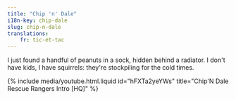 ```yaml
---
title: "Chip 'n' Dale"
i18n-key: chip-dale
slug: chip-n-dale
translations:
    fr: tic-et-tac
---
```


I just found a handful of peanuts in a sock, hidden behind a radiator. I don't have kids, I have squirrels: they're stockpiling for the cold times.

<!-- more -->

{% include media/youtube.html.liquid id="hFXTa2yeYWs" title="Chip'N Dale Rescue Rangers Intro [HQ]" %}
